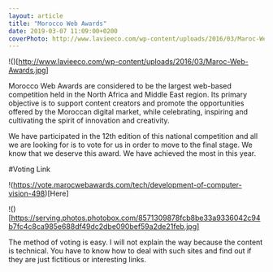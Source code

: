 ```yaml
---
layout: article
title: "Morocco Web Awards"
date: 2019-03-07 11:09:00+0200
coverPhoto: http://www.lavieeco.com/wp-content/uploads/2016/03/Maroc-Web-Awards.jpg
---
```


!()[http://www.lavieeco.com/wp-content/uploads/2016/03/Maroc-Web-Awards.jpg]

Morocco Web Awards are considered to be the largest web-based competition held in the North Africa and Middle East region. Its primary objective is to support content creators and promote the opportunities offered by the Moroccan digital market, while celebrating, inspiring and cultivating the spirit of innovation and creativity.

We have participated in the 12th edition of this national competition and all we are looking for is to vote for us in order to move to the final stage. We know that we deserve this award. We have achieved the most in this year.

#Voting Link

!(https://vote.marocwebawards.com/tech/development-of-computer-vision-498)[Here]

!()[https://serving.photos.photobox.com/8571309878fcb8be33a9336042c94b7fc4c8ca985e688df49dc2dbe090bef59a2de21feb.jpg]

The method of voting is easy. I will not explain the way because the content is technical. You have to know how to deal with such sites and find out if they are just fictitious or interesting links. 
